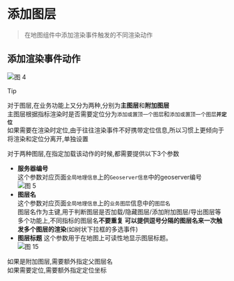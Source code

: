 # 添加图层

> 在地图组件中添加渲染事件触发的不同渲染动作  

## 添加渲染事件动作 <!-- {docsify-ignore} -->

![图 4](https://s2.loli.net/2022/05/26/1fe8uSpldtJrHjP.png '添加图层动作')  

>[!TIP]
>对于图层,在业务功能上又分为两种,分别为**主图层**和**附加图层**  
>主图层根据指标渲染时是否需要定位分为`添加或置顶一个图层`和<code>添加或置顶一个图层**并定位**</code>  
>如果需要在渲染时定位,由于往往渲染事件不好携带定位信息,所以习惯上更倾向于将渲染和定位分离开,单独设置  

对于两种图层,在指定加载该动作的时候,都需要提供以下3个参数

* **服务器编号**  
  这个参数对应页面`全局地理信息`上的`Geoserver信息`中的geoserver编号  
  ![图 5](https://s2.loli.net/2022/05/26/bol6uQjxaskOCn2.png)  
* **图层名**  
  这个参数对应页面`全局地理信息`上的`业务图层`信息中的`图层名`  
  图层名作为主键,用于判断图层是否加载/隐藏图层/添加附加图层/导出图层等多个功能上,不同指标的图层名**不要重复**
  **可以提供逗号分隔的图层名来一次触发多个图层的渲染**(如树状下拉框的多选事件)  
* **图层标题**
  这个参数用于在地图上可读性地显示图层标题。  
  ![图 15](https://s2.loli.net/2022/05/27/C1SLAVDEe7YbMch.png)  

如果是附加图层,需要额外指定父图层名  
如果需要定位,需要额外指定定位坐标  
